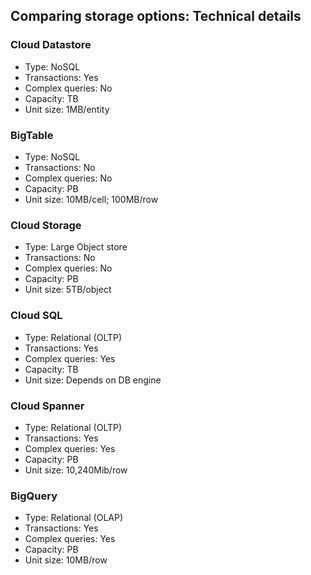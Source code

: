 ## Comparing storage options: Technical details

### Cloud Datastore
- Type: NoSQL
- Transactions: Yes
- Complex queries: No
- Capacity: TB
- Unit size: 1MB/entity

### BigTable
- Type: NoSQL
- Transactions: No
- Complex queries: No
- Capacity: PB
- Unit size: 10MB/cell; 100MB/row

### Cloud Storage
- Type: Large Object store
- Transactions: No
- Complex queries: No
- Capacity: PB
- Unit size: 5TB/object

### Cloud SQL
- Type: Relational (OLTP)
- Transactions: Yes
- Complex queries: Yes
- Capacity: TB
- Unit size: Depends on DB engine

### Cloud Spanner
- Type: Relational (OLTP)
- Transactions: Yes
- Complex queries: Yes
- Capacity: PB
- Unit size: 10,240Mib/row

### BigQuery
- Type: Relational (OLAP)
- Transactions: Yes
- Complex queries: Yes
- Capacity: PB
- Unit size: 10MB/row
